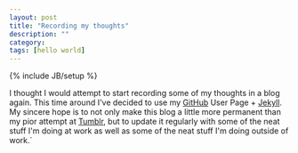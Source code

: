 ```yaml
---
layout: post
title: "Recording my thoughts"
description: ""
category: 
tags: [hello world]
---
```

{% include JB/setup %}

I thought I would attempt to start recording some of my thoughts in a blog
again.  This time around I've decided to use my [GitHub](http://github.com)
User Page + [Jekyll](http://jekyllbootstrap.com/).  My sincere hope is to
not only make this blog a little more permanent than my pior attempt at 
[Tumblr](http://tumblr.com), but to update it regularly with some of the 
neat stuff I'm doing at work as well as some of the neat stuff I'm doing 
outside of work.`
